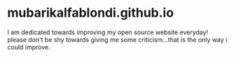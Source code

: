# mubarikalfablondi.github.io
I am dedicated towards improving my open source website everyday! please don't be shy towards giving me some criticism...that is the only way i could improve.